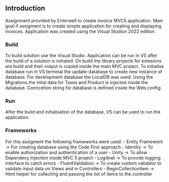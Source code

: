 <h2>Introduction</h2>
Assignment provided by Enterwell to create invoice MVC5 application. Main goal if assigment is to create simple application for creating and displaying invoices. Application was created using the Visual Studion 2022 edition.

<h3>Build</h3>
To build solution use the Visual Studio. Application can be run in VS after the build of a solution is initiated. On build the library projects for extesions are build and their output is copied inside the main MVC project.
To initialise database run in VS terminal the update-database to create new instance of database. For development database the LocalDB was used. Using the Migrations the inital data for Taxes and Product is injected inside the database. Conncetion string for database is defined inside the Web.config.

<h3>Run</h3>
After the build and initialisation of the database, VS can be used to run the application.

<h3>Frameworks</h3>
For this assigment the following frameworks were used:
  - Entity Framework -> For creating database using the Code First approach
  - Identity -> To enable authorization and authentication of a user
  - Unity -> To allow Dependecy Injection inside MVC 5 project
  - Log4net -> To provide logging interface to catch errors
  - FluentValidation -> To create custom validator to validate input data on Views and in Controllers
  - BeginCollectionItem -> Html helper for collecting and passing the list of items to the controller
  
